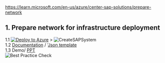 https://learn.microsoft.com/en-us/azure/center-sap-solutions/prepare-network

## 1. Prepare network for infrastructure deployment <br/>
1.1 [![Deploy to Azure](https://aka.ms/deploytoazurebutton)](https://portal.azure.com/) > ![CreateSAPSystem](./CreateSAPSystem.png)  <br/>
1.2 [Documentation](https://learn.microsoft.com/en-us/azure/center-sap-solutions/prepare-network) / '[Json template](https://github.com/) <br/>
1.3 Demo/ [PPT](https://nttdatagroup.sharepoint.com/teams/SRVS-COMM-FS-CDTS-CloudPratices/Shared%20Documents/Forms/AllItems.aspx?id=%2Fteams%2FSRVS%2DCOMM%2DFS%2DCDTS%2DCloudPratices%2FShared%20Documents%2FAutomation%20Project%2FDocuments%2FAzure%2FACP%2D499%20SAP%20HANA%20on%20Azure%2FACP%2D502%20Deploy%20Load%20Balancers%2C%20Proximity%20Placement%20Groups%2C%20vNets%2C%20NSGs%20and%20Subnets&viewid=9ebf676b%2D357d%2D4fa7%2Da84d%2D68f655d0627f)  <br/>
![Best Practice Check](https://azurequickstartsservice.blob.core.windows.net/badges/managementgroup-deployments/create-subscription/BestPracticeResult.svg)